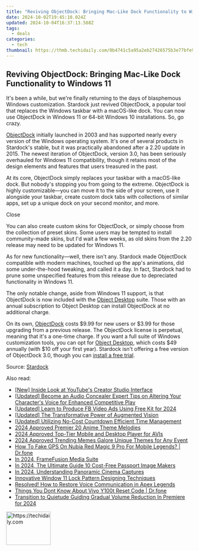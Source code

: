 ```yaml
---
title: "Reviving ObjectDock: Bringing Mac-Like Dock Functionality to Windows 11"
date: 2024-10-02T19:45:10.024Z
updated: 2024-10-04T16:37:13.588Z
tags:
  - deals
categories:
  - tech
thumbnail: https://thmb.techidaily.com/0b4741c5a95a2eb27426575b3e77bfe93d41de0ce8390e58e556e7c4a810a2f7.jpg
---
```


## Reviving ObjectDock: Bringing Mac-Like Dock Functionality to Windows 11

It's been a while, but we're finally returning to the days of blasphemous Windows customization. Stardock just revived ObjectDock, a popular tool that replaces the Windows taskbar with a macOS-like dock. You can now use ObjectDock in Windows 11 or 64-bit Windows 10 installations. So, go crazy.

[ObjectDock](https://www.stardock.com/products/objectdock/) initially launched in 2003 and has supported nearly every version of the Windows operating system. It's one of several products in Stardock's stable, but it was practically abandoned after a 2.20 update in 2015\. The newest iteration of ObjectDock, version 3.0, has been seriously overhauled for Windows 11 compatibility, though it retains most of the design elements and features that users treasured in the past.

 At its core, ObjectDock simply replaces your taskbar with a macOS-like dock. But nobody's stopping you from going to the extreme. ObjectDock is highly customizable—you can move it to the side of your screen, use it alongside your taskbar, create custom dock tabs with collections of similar apps, set up a unique dock on your second monitor, and more.

Close 

 You can also create custom skins for ObjectDock, or simply choose from the collection of preset skins. Some users may be tempted to install community-made skins, but I'd wait a few weeks, as old skins from the 2.20 release may need to be updated for Windows 11.

 As for new functionality—well, there isn't any. Stardock made ObjectDock compatible with modern machines, touched up the app's animations, did some under-the-hood tweaking, and called it a day. In fact, Stardock had to prune some unspecified features from this release due to depreciated functionality in Windows 11.

 The only notable change, aside from Windows 11 support, is that ObjectDock is now included with the [Object Desktop](http://www.stardock.com/products/odnt/#purchase) suite. Those with an annual subscription to Object Desktop can install ObjectDock at no additional charge.

 On its own, [ObjectDock](https://www.stardock.com/products/objectdock/) costs $9.99 for new users or $3.99 for those upgrading from a previous release. The ObjectDock license is perpetual, meaning that it's a one-time charge. If you want a full suite of Windows customization tools, you can opt for [Object Desktop](https://www.stardock.com/products/odnt/#purchase), which costs $49 annually (with $10 off your first year). Stardock isn't offering a free version of ObjectDock 3.0, though you can [install a free trial](https://www.stardock.com/products/objectdock/).

 Source: [Stardock](https://www.stardock.com/news/526582/stardock-unveils-enhanced-objectdock-with-support-for-windows-1011)

<ins class="adsbygoogle"
     style="display:block"
     data-ad-format="autorelaxed"
     data-ad-client="ca-pub-7571918770474297"
     data-ad-slot="1223367746"></ins>

<ins class="adsbygoogle"
     style="display:block"
     data-ad-client="ca-pub-7571918770474297"
     data-ad-slot="8358498916"
     data-ad-format="auto"
     data-full-width-responsive="true"></ins>

<span class="atpl-alsoreadstyle">Also read:</span>
<div><ul>
<li><a href="https://facebook-video-footage.techidaily.com/new-inside-look-at-youtubes-creator-studio-interface/"><u>[New] Inside Look at YouTube's Creator Studio Interface</u></a></li>
<li><a href="https://extra-hints.techidaily.com/updated-become-an-audio-concealer-expert-tips-on-altering-your-characters-voice-for-enhanced-competitive-play/"><u>[Updated] Become an Audio Concealer Expert Tips on Altering Your Character's Voice for Enhanced Competitive Play</u></a></li>
<li><a href="https://facebook-videos.techidaily.com/updated-learn-to-produce-fb-video-ads-using-free-kit-for-2024/"><u>[Updated] Learn to Produce FB Video Ads Using Free Kit for 2024</u></a></li>
<li><a href="https://some-skills.techidaily.com/updated-the-transformative-power-of-augmented-vision/"><u>[Updated] The Transformative Power of Augmented Vision</u></a></li>
<li><a href="https://some-skills.techidaily.com/updated-utilizing-no-cost-countdown-efficient-time-management/"><u>[Updated] Utilizing No-Cost Countdown Efficient Time Management</u></a></li>
<li><a href="https://some-skills.techidaily.com/2024-approved-premier-20-anime-theme-melodies/"><u>2024 Approved Premier 20 Anime Theme Melodies</u></a></li>
<li><a href="https://some-skills.techidaily.com/2024-approved-top-tier-mobile-and-desktop-player-for-avis/"><u>2024 Approved Top-Tier Mobile and Desktop Player for AVIs</u></a></li>
<li><a href="https://some-skills.techidaily.com/2024-approved-trending-memes-galore-unique-themes-for-any-event/"><u>2024 Approved Trending Memes Galore Unique Themes for Any Event</u></a></li>
<li><a href="https://fake-location.techidaily.com/how-to-fake-gps-on-nubia-red-magic-9-pro-for-mobile-legends-drfone-by-drfone-virtual-android/"><u>How To Fake GPS On Nubia Red Magic 9 Pro For Mobile Legends? | Dr.fone</u></a></li>
<li><a href="https://fox-boxes.techidaily.com/in-2024-framefusion-media-suite/"><u>In 2024, FrameFusion Media Suite</u></a></li>
<li><a href="https://some-skills.techidaily.com/in-2024-the-ultimate-guide-10-cost-free-passport-image-makers/"><u>In 2024, The Ultimate Guide 10 Cost-Free Passport Image Makers</u></a></li>
<li><a href="https://some-approaches.techidaily.com/in-2024-understanding-panoramic-cinema-captures/"><u>In 2024, Understanding Panoramic Cinema Captures</u></a></li>
<li><a href="https://win11.techidaily.com/innovative-window-11-lock-pattern-designing-techniques/"><u>Innovative Window 11 Lock Pattern Designing Techniques</u></a></li>
<li><a href="https://sound-issues.techidaily.com/resolved-how-to-restore-voice-communication-in-apex-legends/"><u>Resolved! How to Restore Voice Communication in Apex Legends</u></a></li>
<li><a href="https://techidaily.com/things-you-dont-know-about-vivo-y100t-reset-code-drfone-by-drfone-reset-android-reset-android/"><u>Things You Dont Know About Vivo Y100t Reset Code | Dr.fone</u></a></li>
<li><a href="https://some-skills.techidaily.com/transition-to-quietude-guiding-gradual-volume-reduction-in-premiere-for-2024/"><u>Transition to Quietude Guiding Gradual Volume Reduction In Premiere for 2024</u></a></li>
</ul></div>

<!-- affiliate ads begin -->
<a href="https://bluetties.sjv.io/c/5597632/2141688/17094" target="_top" id="2141688">
  <img src="//a.impactradius-go.com/display-ad/17094-2141688" border="0" alt="https://techidaily.com" width="120" height="90"/>
</a>
<img height="0" width="0" src="https://bluetties.sjv.io/i/5597632/2141688/17094" style="position:absolute;visibility:hidden;" border="0" />
<!-- affiliate ads end -->

